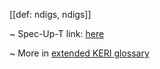 [[def: ndigs, ndigs]]

~ Spec-Up-T link: <a href='https://weboftrust.github.io/WOT-terms/docs/glossary/ndigs'>here</a>

~ More in <a href="https://weboftrust.github.io/WOT-terms/docs/glossary/ndigs">extended KERI glossary</a>
